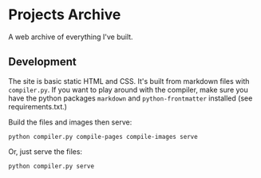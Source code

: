 # Projects Archive

A web archive of everything I've built.

## Development

The site is basic static HTML and CSS. It's built from markdown files with `compiler.py`. If you want to play around with the compiler, make sure you have the python packages `markdown` and `python-frontmatter` installed (see requirements.txt.)

Build the files and images then serve:

```shell
python compiler.py compile-pages compile-images serve
```

Or, just serve the files:

```shell
python compiler.py serve
```
